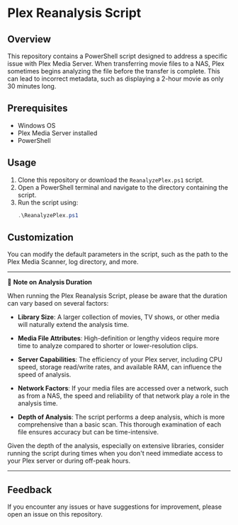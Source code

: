 # Plex Reanalysis Script

## Overview
This repository contains a PowerShell script designed to address a specific issue with Plex Media Server. When transferring movie files to a NAS, Plex sometimes begins analyzing the file before the transfer is complete. This can lead to incorrect metadata, such as displaying a 2-hour movie as only 30 minutes long.

## Prerequisites
- Windows OS
- Plex Media Server installed
- PowerShell

## Usage
1. Clone this repository or download the `ReanalyzePlex.ps1` script.
2. Open a PowerShell terminal and navigate to the directory containing the script.
3. Run the script using:
   ```powershell
   .\ReanalyzePlex.ps1

## Customization
You can modify the default parameters in the script, such as the path to the Plex Media Scanner, log directory, and more.

---

📌 **Note on Analysis Duration**

When running the Plex Reanalysis Script, please be aware that the duration can vary based on several factors:

- **Library Size**: A larger collection of movies, TV shows, or other media will naturally extend the analysis time.
  
- **Media File Attributes**: High-definition or lengthy videos require more time to analyze compared to shorter or lower-resolution clips.
  
- **Server Capabilities**: The efficiency of your Plex server, including CPU speed, storage read/write rates, and available RAM, can influence the speed of analysis.
  
- **Network Factors**: If your media files are accessed over a network, such as from a NAS, the speed and reliability of that network play a role in the analysis time.
  
- **Depth of Analysis**: The script performs a deep analysis, which is more comprehensive than a basic scan. This thorough examination of each file ensures accuracy but can be time-intensive.

Given the depth of the analysis, especially on extensive libraries, consider running the script during times when you don't need immediate access to your Plex server or during off-peak hours.

---


## Feedback
If you encounter any issues or have suggestions for improvement, please open an issue on this repository.
